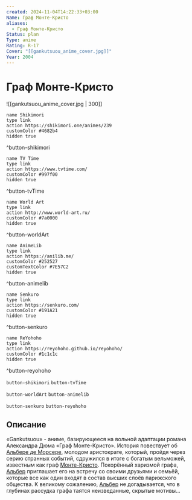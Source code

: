 ```yaml
---
created: 2024-11-04T14:22:33+03:00
Name: Граф Монте-Кристо
aliases:
  - Граф Монте-Кристо
Status: plan
Type: anime
Rating: R-17
Cover: "[[gankutsuou_anime_cover.jpg]]"
Year: 2004
---
```


# Граф Монте-Кристо

![[gankutsuou_anime_cover.jpg | 300]]

```button
name Shikimori
type link
action https://shikimori.one/animes/239
customColor #4682b4
hidden true
```
^button-shikimori

```button
name TV Time
type link
action https://www.tvtime.com/
customColor #997f00
hidden true
```
^button-tvTime

```button
name World Art
type link
action http://www.world-art.ru/
customColor #7a0000
hidden true
```
^button-worldArt

```button
name AnimeLib
type link
action https://anilib.me/
customColor #252527
customTextColor #7E57C2
hidden true
```
^button-animelib

```button
name Senkuro
type link
action https://senkuro.com/
customColor #191A21
hidden true
```
^button-senkuro

```button
name ReYohoho
type link
action https://reyohoho.github.io/reyohoho/
customColor #1c1c1c
hidden true
```
^button-reyohoho

`button-shikimori` `button-tvTime`

`button-worldArt` `button-animelib`

`button-senkuro` `button-reyohoho`

## Описание

«Gankutsuou» - аниме, базирующееся на вольной адаптации романа Александра Дюма «Граф Монте-Кристо». История повествует об [Альбере де Морсере](https://shikimori.one/characters/418-albert-de-morcerf), молодом аристократе, который, пройдя через серию странных событий, сдружился в итоге с богатым вельможей, известным как граф [Монте-Кристо](https://shikimori.one/characters/419-the-count-of-monte-cristo). Покорённый харизмой графа, [Альбер](https://shikimori.one/characters/418-albert-de-morcerf) приглашает его на встречу со своими друзьями и семьёй, которые все как один входят в состав высших слоёв парижского общества. К великому сожалению, [Альбер](https://shikimori.one/characters/418-albert-de-morcerf) не догадывается, что в глубинах рассудка графа таятся неизведанные, скрытые мотивы...
